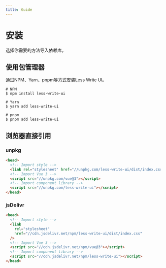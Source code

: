 ```yaml
---
title: Guide
---
```


# 安装

选择你需要的方法导入依赖库。

## 使用包管理器

通过NPM、Yarn、pnpm等方式安装Less Write UI。

```shell
# NPM
$ npm install less-write-ui

# Yarn
$ yarn add less-write-ui

# pnpm
$ pnpm add less-write-ui
```

## 浏览器直接引用

### unpkg

```html
<head>
  <!-- Import style -->
  <link rel="stylesheet" href="//unpkg.com/less-write-ui/dist/index.css" />
  <!-- Import Vue 3 -->
  <script src="//unpkg.com/vue@3"></script>
  <!-- Import component library -->
  <script src="//unpkg.com/less-write-ui"></script>
</head>
```

### jsDelivr

```html
<head>
  <!-- Import style -->
  <link
    rel="stylesheet"
    href="//cdn.jsdelivr.net/npm/less-write-ui/dist/index.css"
  />
  <!-- Import Vue 3 -->
  <script src="//cdn.jsdelivr.net/npm/vue@3"></script>
  <!-- Import component library -->
  <script src="//cdn.jsdelivr.net/npm/less-write-ui"></script>
</head>
```

